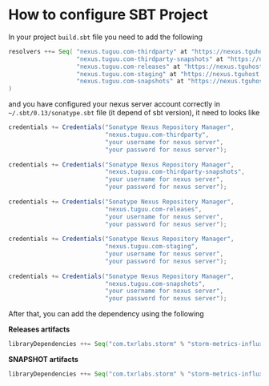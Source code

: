 # How to configure SBT Project

 In your project `build.sbt` file you need to add the following
 
```scala
resolvers ++= Seq( "nexus.tuguu.com-thirdparty" at "https://nexus.tguhost.com/content/repositories/thirdparty",
                   "nexus.tuguu.com-thirdparty-snapshots" at "https://nexus.tguhost.com/content/repositories/thirdparty-snapshots",
                   "nexus.tuguu.com-releases" at "https://nexus.tguhost.com/content/repositories/releases",
                   "nexus.tuguu.com-staging" at "https://nexus.tguhost.com/content/repositories/staging",
                   "nexus.tuguu.com-snapshots" at "https://nexus.tguhost.com/content/repositories/snapshots"
)
```

and you have configured your nexus server account correctly in `~/.sbt/0.13/sonatype.sbt` file (it depend of sbt version),  it need to looks like

```scala
credentials += Credentials("Sonatype Nexus Repository Manager",
                           "nexus.tuguu.com-thirdparty",
                           "your username for nexus server",
                           "your password for nexus server");
                           
credentials += Credentials("Sonatype Nexus Repository Manager",
                           "nexus.tuguu.com-thirdparty-snapshots",
                           "your username for nexus server",
                           "your password for nexus server");
                           
credentials += Credentials("Sonatype Nexus Repository Manager",
                           "nexus.tuguu.com-releases",
                           "your username for nexus server",
                           "your password for nexus server");
                           
credentials += Credentials("Sonatype Nexus Repository Manager",
                           "nexus.tuguu.com-staging",
                           "your username for nexus server",
                           "your password for nexus server");
                           
credentials += Credentials("Sonatype Nexus Repository Manager",
                           "nexus.tuguu.com-snapshots",
                           "your username for nexus server",
                           "your password for nexus server");                                                                                                            
```

After that, you can add the dependency using the following

**Releases artifacts**

```scala
libraryDependencies ++= Seq("com.txrlabs.storm" % "storm-metrics-influxdb" % "see artifact.version")
```

**SNAPSHOT artifacts**

```scala
libraryDependencies ++= Seq("com.txrlabs.storm" % "storm-metrics-influxdb" % "see artifact.version-SNAPSHOT" changing())
```
